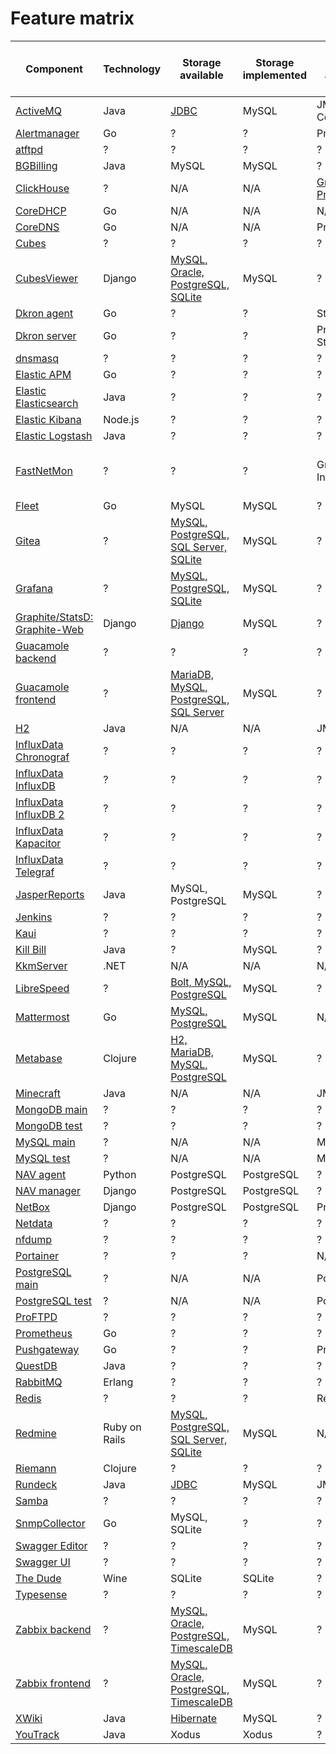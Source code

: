 # Feature matrix

| Component | Technology | Storage available | Storage implemented | Metrics available | Metrics implemented | Other required or available | Other implemented
| --------- | ---------- | ----------------- | ------------------- | ----------------- | ------------------- | ------------------------ | -------------------
| [ActiveMQ](../message-queues/activemq) | Java | [JDBC](https://activemq.apache.org/jdbc-support) | MySQL | JMX, Web Console  | Web Console | N/A | N/A
| [Alertmanager](../prometheus/alertmanager) | Go | ? | ? | Prometheus | Prometheus | ? | ?
| [atftpd](../file-sharing/atftpd) | ? | ? | ? | ? | ? | ? | ?
| [BGBilling](../commerce/bgbilling) | Java | MySQL | MySQL | ? | ? | ActiveMQ | ActiveMQ
| [ClickHouse](../databases/clickhouse) | ? | N/A | N/A | [Graphite, Prometheus](https://clickhouse.tech/docs/en/operations/monitoring/) | ? | ? | ?
| [CoreDHCP](../dhcp/coredhcp) | Go | N/A | N/A | N/A | N/A | N/A | N/A
| [CoreDNS](../dns/coredns) | Go | N/A | N/A | Prometheus | Prometheus | N/A | N/A
| [Cubes](../business-intelligence/cubes/backend) | ? | ? | ? | ? | ? | ? | ?
| [CubesViewer](../business-intelligence/cubes/frontend) | Django | [MySQL, Oracle, PostgreSQL, SQLite](https://github.com/jjmontesl/cubesviewer/blob/master/doc/guide/cubesviewer-server-installation.md) | MySQL | ? | ? | ? | ?
| [Dkron agent](../workload-automation/dkron/agent) | Go | ? | ? | StatsD | StatsD | ? | ?
| [Dkron server](../workload-automation/dkron/server) | Go | ? | ? | Prometheus, StatsD | Prometheus, StatsD | ? | ?
| [dnsmasq](../dns/dnsmasq) | ? | ? | ? | ? | ? | ? | ?
| [Elastic APM](../elastic/apm) | Go | ? | ? | ? | ? | ? | ?
| [Elastic Elasticsearch](../elastic/elasticsearch) | Java | ? | ? | ? | InfluxDB | ? | ?
| [Elastic Kibana](../elastic/kibana) | Node.js | ? | ? | ? | InfluxDB | ? | ?
| [Elastic Logstash](../elastic/logstash) | Java | ? | ? | ? | InfluxDB | ? | ?
| [FastNetMon](../network-monitoring/fastnetmon) | ? | ? | ? | Graphite, InfluxDB | InfluxDB (thru Graphite wire protocol) | ? | ?
| [Fleet](../fleet) | Go | MySQL | MySQL | ? | ? | Redis | ?
| [Gitea](../gitea) | ? | [MySQL, PostgreSQL, SQL Server, SQLite](https://docs.gitea.io/en-us/database-prep/) | MySQL | ? | ? | ? | ?
| [Grafana](../grafana) | ? | [MySQL, PostgreSQL, SQLite](https://grafana.com/docs/grafana/latest/installation/requirements/) | MySQL | ? | ? | ? | ?
| [Graphite/StatsD: Graphite-Web](../graphite-statsd) | Django | [Django](https://graphite.readthedocs.io/en/stable/config-database-setup.html) | MySQL | ? | ? | ? | ?
| [Guacamole backend](../guacamole/backend) | ? | ? | ? | ? | ? | ? | ?
| [Guacamole frontend](../guacamole/frontend) | ? | [MariaDB, MySQL, PostgreSQL, SQL Server](https://guacamole.apache.org/doc/gug/jdbc-auth.html) | MySQL | ? | ? | ? | ?
| [H2](../databases/h2) | Java | N/A | N/A | JMX | Jolokia | N/A | N/A
| [InfluxData Chronograf](../influxdata/v1/chronograf) | ? | ? | ? | ? | ? | ? | ?
| [InfluxData InfluxDB](../influxdata/v1/influxdb) | ? | ? | ? | ? | InfluxDB | ? | ?
| [InfluxData InfluxDB 2](../influxdata/influxdb-2) | ? | ? | ? | ? | ? | ? | ?
| [InfluxData Kapacitor](../influxdata/v1/kapacitor)| ? | ? | ? | ? | InfluxDB | ? | ?
| [InfluxData Telegraf](../influxdata/telegraf) | ? | ? | ? | ? | ? | ? | ?
| [JasperReports](../business-intelligence/jasperreports) | Java | MySQL, PostgreSQL | MySQL | ? | ? | ? | ?
| [Jenkins](../jenkins) | ? | ? | ? | ? | InfluxDB | ? | ?
| [Kaui](../commerce/killbill/kaui) | ? | ? | ? | ? | ? | ? | ?
| [Kill Bill](../commerce/killbill/killbill) | Java | ? | MySQL | ? | ? | ? | ?
| [KkmServer](../commerce/kkmserver) | .NET | N/A | N/A | N/A | N/A | N/A | N/A
| [LibreSpeed](../librespeed) | ? | [Bolt, MySQL, PostgreSQL](https://github.com/librespeed/speedtest-go) | MySQL | ? | ? | ? | ?
| [Mattermost](../messengers/mattermost) | Go | [MySQL, PostgreSQL](https://docs.mattermost.com/install/requirements.html) | MySQL | N/A | N/A | ? | ?
| [Metabase](../business-intelligence/metabase) | Clojure | [H2, MariaDB, MySQL, PostgreSQL](https://www.metabase.com/docs/latest/operations-guide/configuring-application-database.html) | MySQL | ? | ? | ? | ?
| [Minecraft](../minecraft) | Java | N/A | N/A | JMX | Jolokia | N/A | N/A
| [MongoDB main](../databases/mongodb/main) | ? | ? | ? | ? | ? | ? | ?
| [MongoDB test](../databases/mongodb/test) | ? | ? | ? | ? | ? | ? | ?
| [MySQL main](../databases/mysql/main) | ? | N/A | N/A | MySQL | InfluxDB | ? | ?
| [MySQL test](../databases/mysql/test) | ? | N/A | N/A | MySQL | InfluxDB | ? | ?
| [NAV agent](../network-monitoring/nav/agent) | Python | PostgreSQL | PostgreSQL | ? | ? | ? | ?
| [NAV manager](../network-monitoring/nav/manager) | Django | PostgreSQL | PostgreSQL | ? | ? | ? | ?
| [NetBox](../netbox) | Django | PostgreSQL | PostgreSQL | Prometheus | Prometheus | Redis | Redis
| [Netdata](../netdata) | ? | ? | ? | ? | ? | ? | ?
| [nfdump](../network-monitoring/nfdump) | ? | ? | ? | ? | ? | ? | ?
| [Portainer](../portainer) | ? | ? | ? | N/A | N/A | N/A | N/A
| [PostgreSQL main](../databases/postgresql/main) | ? | N/A | N/A | PostgreSQL | InfluxDB | ? | ?
| [PostgreSQL test](../databases/postgresql/test) | ? | N/A | N/A | PostgreSQL | InfluxDB | ? | ?
| [ProFTPD](../file-sharing/proftpd) | ? | ? | ? | ? | ? | ? | ?
| [Prometheus](../prometheus/prometheus) | Go | ? | ? | ? | InfluxDB | ? | ?
| [Pushgateway](../prometheus/pushgateway) | Go | ? | ? | Prometheus | Prometheus | ? | ?
| [QuestDB](../databases/questdb) | Java | ? | ? | ? | ? | ? | ?
| [RabbitMQ](../message-queues/rabbitmq) | Erlang | ? | ? | ? | ? | ? | ?
| [Redis](../redis) | ? | ? | ? | Redis | InfluxDB | ? | ?
| [Redmine](../bug-tracking/redmine) | Ruby on Rails | [MySQL, PostgreSQL, SQL Server, SQLite](https://www.redmine.org/projects/redmine/wiki/RedmineInstall) | MySQL | N/A | N/A | N/A | N/A
| [Riemann](../riemann) | Clojure | ? | ? | ? | ? | ? | ?
| [Rundeck](../workload-automation/rundeck) | Java | [JDBC](https://docs.rundeck.com/docs/administration/configuration/database/) | MySQL | JMX | ? | ? | ?
| [Samba](../file-sharing/samba) | ? | ? | ? | ? | ? | ? | ?
| [SnmpCollector](../network-monitoring/snmpcollector) | Go | MySQL, SQLite | ? | ? | ? | ? | ?
| [Swagger Editor](../swagger/editor) | ? | ? | ? | ? | ? | ? | ?
| [Swagger UI](../swagger/ui) | ? | ? | ? | ? | ? | ? | ?
| [The Dude](../network-monitoring/the-dude) | Wine | SQLite | SQLite | ? | ? | ? | ?
| [Typesense](../typesense) | ? | ? | ? | ? | ? | ? | ?
| [Zabbix backend](../network-monitoring/zabbix/backend) | ? | [MySQL, Oracle, PostgreSQL, TimescaleDB](https://www.zabbix.com/documentation/current/manual/installation/requirements) | MySQL | ? | ? | ? | ?
| [Zabbix frontend](../network-monitoring/zabbix/frontend) | ? | [MySQL, Oracle, PostgreSQL, TimescaleDB](https://www.zabbix.com/documentation/current/manual/installation/requirements) | MySQL | ? | ? | ? | ?
| [XWiki](../wiki/xwiki) | Java | [Hibernate](https://www.xwiki.org/xwiki/bin/view/Documentation/UserGuide/Features/DatabaseSupport) | MySQL | ? | ? | ? | ?
| [YouTrack](../bug-tracking/youtrack) | Java | Xodus | Xodus | ? | ? | ? | ?
